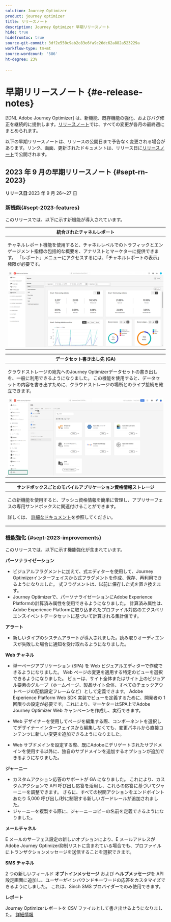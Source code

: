```yaml
---
solution: Journey Optimizer
product: journey optimizer
title: リリースノート
description: Journey Optimizer 早期リリースノート
hide: true
hidefromtoc: true
source-git-commit: 3df2e550c9ab2c83e6fa9c26dc62a882a523229a
workflow-type: tm+mt
source-wordcount: '586'
ht-degree: 23%

---
```


# 早期リリースノート {#e-release-notes}

[!DNL Adobe Journey Optimizer] は、新機能、既存機能の強化、およびバグ修正を継続的に提供します。[リリースノート](release-notes.md)では、すべての変更が各月の最終週にまとめられます。

以下の早期リリースノートは、リリースの公開日まで予告なく変更される場合があります。リンク、画面、更新されたドキュメントは、リリース日に[リリースノート](release-notes.md)で公開されます。

## 2023 年 9 月の早期リリースノート {#sept-rn-2023}

**リリース日**:2023 年 9 月 26～27 日

### 新機能{#sept-2023-features}

このリリースでは、以下に示す新機能が導入されています。


<table>
<thead>
<tr>
<th><strong>統合されたチャネルレポート</strong><br/></th>
</tr>
</thead>
<tbody>
<tr>
<td>
<p>チャネルレポート機能を使用すると、チャネルレベルでのトラフィックとエンゲージメント指標の包括的な概要を、アナリストとマーケターに提供できます。 「レポート」メニューにアクセスするには、「チャネルレポートの表示」権限が必要です。</p>
<img src="assets/channel-reports.png"/>
<!--p>For more information, refer to the <a href="../in-app/get-started-in-app.md">detailed documentation</a>.</p-->
</tr>
</tbody>
</table>


<table>
<thead>
<tr>
<th><strong>データセット書き出し先 (GA)</strong><br/></th>
</tr>
</thead>
<tbody>
<tr>
<td>
<p>クラウドストレージの宛先へのJourney Optimizerデータセットの書き出しを、一般に利用できるようになりました。 この機能を使用すると、データセットの内容を書き出すために、クラウドストレージの場所とのライブ接続を確立できます。</p>
<img src="../data/assets/dataset-export-setup.png">
<!--p>For more information, refer to the <a href="../audience/get-started-audience-orchestration.md">detailed documentation</a>.</p-->
</td>
</tr>
</tbody>
</table>

<table>
<thead>
<tr>
<th><strong>サンドボックスごとのモバイルアプリケーション資格情報ストレージ</strong><br/></th>
</tr>
</thead>
<tbody>
<tr>
<td>
<p>この新機能を使用すると、プッシュ資格情報を簡単に管理し、アプリサーフェスの専用サンドボックスに関連付けることができます。</p>
<p>詳しくは、 <a href="../in-app/inapp-configuration.md">詳細なドキュメント</a>を参照してください。</p>
</tr>
</tbody>
</table>

### 機能強化 {#sept-2023-improvements}

このリリースでは、以下に示す機能強化が含まれています。

<!--**Audiences**

* You can now target audiences uploaded from a CSV file into journeys and campaigns.
* You can now target audiences resulting from composition workflows into journeys. -->

**パーソナライゼーション**

* ビジュアルフラグメントに加えて、式エディターを使用して、Journey Optimizerインターフェイスから式フラグメントを作成、保存、再利用できるようになりました。 式フラグメントは、以前に保存した式を置き換えます。
* Journey Optimizerで、パーソナライゼーションにAdobe Experience Platformの計算済み属性を使用できるようになりました。 計算済み属性は、Adobe Experience Platformに取り込まれたプロファイル対応のエクスペリエンスイベントデータセットに基づいて計算される集計値です。

**アラート**

* 新しいタイプのシステムアラートが導入されました。読み取りオーディエンスが失敗した場合に通知を受け取れるようになりました。

**Web チャネル**

* 単一ページアプリケーション (SPA) を Web ビジュアルエディターで作成できるようになりました。 Web ページの変更を適用する特定のビューを選択できるようになりました。 ビューは、サイト全体またはサイト上のビジュアル要素のグループ（ホームページ、製品サイト全体、すべてのチェックアウトページの配信設定フレームなど）として定義できます。 Adobe Experience Platform Web SDK 実装でビューを定義するために、開発者の 1 回限りの設定が必要です。これにより、マーケターはSPA上でAdobe Journey Optimizer Web キャンペーンを作成し、実行できます。

* Web デザイナーを使用してページを編集する際、コンポーネントを選択してデザイナーインターフェイスから編集しなくても、変更パネルから直接コンテンツに新しい変更を追加できるようになりました。
* Web サブドメインを設定する際、既にAdobeにデリゲートされたサブドメインを使用する以外に、独自のサブドメインを追加するオプションが追加できるようになりました。

**ジャーニー**

* カスタムアクション応答のサポートが GA になりました。 これにより、カスタムアクションで API 呼び出し応答を活用し、これらの応答に基づいてジャーニーを調整できます。 さらに、すべての税関アクションをエンドポイントあたり 5,000 呼び出し/秒に制限する新しいガードレールが追加されました。
* ジャーニーを複製する際に、ジャーニーコピーの名前を定義できるようになりました。

<!--
* The maximum duration that you can define in the Wait activity is now 29 days instead of 30.
-->

**メールチャネル**

E メールのサーフェス設定の新しいオプションにより、E メールアドレスがAdobe Journey Optimizer抑制リストに含まれている場合でも、プロファイルにトランザクションメッセージを送信することを選択できます。

**SMS チャネル**

2 つの新しいフィールド **オプトインメッセージ** および **ヘルプメッセージ**&#x200B;を API 設定画面に追加し、ユーザーがインバウンドキーワードの応答をカスタマイズできるようにしました。 これは、Sinch SMS プロバイダーでのみ使用できます。

**レポート**

Journey Optimizerレポートを CSV ファイルとして書き出せるようになりました。 [詳細情報](../reports/global-report.md#export-reports)

<!--**Decision management**

Enhancements have been made to the audience picker in journeys or campaigns, with the addition of new columns displaying the origin and update frequency of audiences.    -->